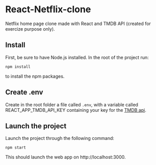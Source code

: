 # React-Netflix-clone

Netflix home page clone made with React and TMDB API (created for exercize purpose only).

## Install

First, be sure to have Node.js installed. In the root of the project run:

```
npm install
```

to install the npm packages.

## Create .env

Create in the root folder a file called `.env`, with a variable called REACT_APP_TMDB_API_KEY containing your key for the [TMDB api](https://developers.themoviedb.org/3/getting-started/introduction).

## Launch the project

Launch the project through the following command:

```
npm start
``` 

This should launch the web app on http://localhost:3000.
